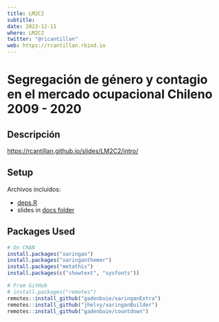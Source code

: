 ```yaml
---
title: LM2C2
subtitle: 
date: 2023-12-11
where: LM2C2
twitter: "@ricantillan"
web: https://rcantillan.rbind.io
---
```


# Segregación de género y contagio en el mercado ocupacional Chileno 2009 - 2020

## Descripción 

https://rcantillan.github.io/slides/LM2C2/intro/

## Setup

Archivos incluidos:

- [deps.R](deps.R)
- slides in [docs folder](docs)

## Packages Used

```r
# On CRAN
install.packages("xaringan")
install.packages("xaringanthemer")
install.packages("metathis")
install.packages(c("showtext", "sysfonts"))

# From GitHub
# install.packages("remotes")
remotes::install_github("gadenbuie/xaringanExtra")
remotes::install_github("jhelvy/xaringanBuilder")
remotes::install_github("gadenbuie/countdown")
```
